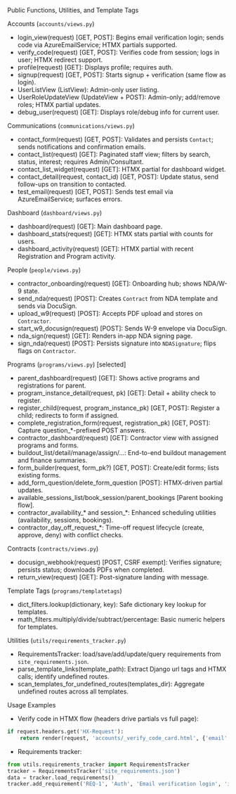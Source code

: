 Public Functions, Utilities, and Template Tags

Accounts (`accounts/views.py`)
- login_view(request) [GET, POST]: Begins email verification login; sends code via AzureEmailService; HTMX partials supported.
- verify_code(request) [GET, POST]: Verifies code from session; logs in user; HTMX redirect support.
- profile(request) [GET]: Displays profile; requires auth.
- signup(request) [GET, POST]: Starts signup + verification (same flow as login).
- UserListView (ListView): Admin-only user listing.
- UserRoleUpdateView (UpdateView + POST): Admin-only; add/remove roles; HTMX partial updates.
- debug_user(request) [GET]: Displays role/debug info for current user.

Communications (`communications/views.py`)
- contact_form(request) [GET, POST]: Validates and persists `Contact`; sends notifications and confirmation emails.
- contact_list(request) [GET]: Paginated staff view; filters by search, status, interest; requires Admin/Consultant.
- contact_list_widget(request) [GET]: HTMX partial for dashboard widget.
- contact_detail(request, contact_id) [GET, POST]: Update status, send follow-ups on transition to contacted.
- test_email(request) [GET, POST]: Sends test email via AzureEmailService; surfaces errors.

Dashboard (`dashboard/views.py`)
- dashboard(request) [GET]: Main dashboard page.
- dashboard_stats(request) [GET]: HTMX stats partial with counts for users.
- dashboard_activity(request) [GET]: HTMX partial with recent Registration and Program activity.

People (`people/views.py`)
- contractor_onboarding(request) [GET]: Onboarding hub; shows NDA/W-9 state.
- send_nda(request) [POST]: Creates `Contract` from NDA template and sends via DocuSign.
- upload_w9(request) [POST]: Accepts PDF upload and stores on `Contractor`.
- start_w9_docusign(request) [POST]: Sends W-9 envelope via DocuSign.
- nda_sign(request) [GET]: Renders in-app NDA signing page.
- sign_nda(request) [POST]: Persists signature into `NDASignature`; flips flags on `Contractor`.

Programs (`programs/views.py`) [selected]
- parent_dashboard(request) [GET]: Shows active programs and registrations for parent.
- program_instance_detail(request, pk) [GET]: Detail + ability check to register.
- register_child(request, program_instance_pk) [GET, POST]: Register a child; redirects to form if assigned.
- complete_registration_form(request, registration_pk) [GET, POST]: Capture question_*-prefixed POST answers.
- contractor_dashboard(request) [GET]: Contractor view with assigned programs and forms.
- buildout_list/detail/manage/assign/...: End-to-end buildout management and finance summaries.
- form_builder(request, form_pk?) [GET, POST]: Create/edit forms; lists existing forms.
- add_form_question/delete_form_question [POST]: HTMX-driven partial updates.
- available_sessions_list/book_session/parent_bookings [Parent booking flow].
- contractor_availability_* and session_*: Enhanced scheduling utilities (availability, sessions, bookings).
- contractor_day_off_request_*: Time-off request lifecycle (create, approve, deny) with conflict checks.

Contracts (`contracts/views.py`)
- docusign_webhook(request) [POST, CSRF exempt]: Verifies signature; persists status; downloads PDFs when completed.
- return_view(request) [GET]: Post-signature landing with message.

Template Tags (`programs/templatetags`)
- dict_filters.lookup(dictionary, key): Safe dictionary key lookup for templates.
- math_filters.multiply/divide/subtract/percentage: Basic numeric helpers for templates.

Utilities (`utils/requirements_tracker.py`)
- RequirementsTracker: load/save/add/update/query requirements from `site_requirements.json`.
- parse_template_links(template_path): Extract Django url tags and HTMX calls; identify undefined routes.
- scan_templates_for_undefined_routes(templates_dir): Aggregate undefined routes across all templates.

Usage Examples
- Verify code in HTMX flow (headers drive partials vs full page):
```python
if request.headers.get('HX-Request'):
    return render(request, 'accounts/_verify_code_card.html', {'email': email})
```
- Requirements tracker:
```python
from utils.requirements_tracker import RequirementsTracker
tracker = RequirementsTracker('site_requirements.json')
data = tracker.load_requirements()
tracker.add_requirement('REQ-1', 'Auth', 'Email verification login', 'implemented')
```

